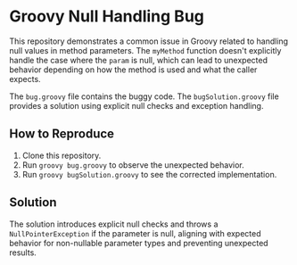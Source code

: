 # Groovy Null Handling Bug

This repository demonstrates a common issue in Groovy related to handling null values in method parameters.  The `myMethod` function doesn't explicitly handle the case where the `param` is null, which can lead to unexpected behavior depending on how the method is used and what the caller expects.

The `bug.groovy` file contains the buggy code. The `bugSolution.groovy` file provides a solution using explicit null checks and exception handling.

## How to Reproduce
1. Clone this repository.
2. Run `groovy bug.groovy` to observe the unexpected behavior.
3. Run `groovy bugSolution.groovy` to see the corrected implementation.

## Solution
The solution introduces explicit null checks and throws a `NullPointerException` if the parameter is null, aligning with expected behavior for non-nullable parameter types and preventing unexpected results.